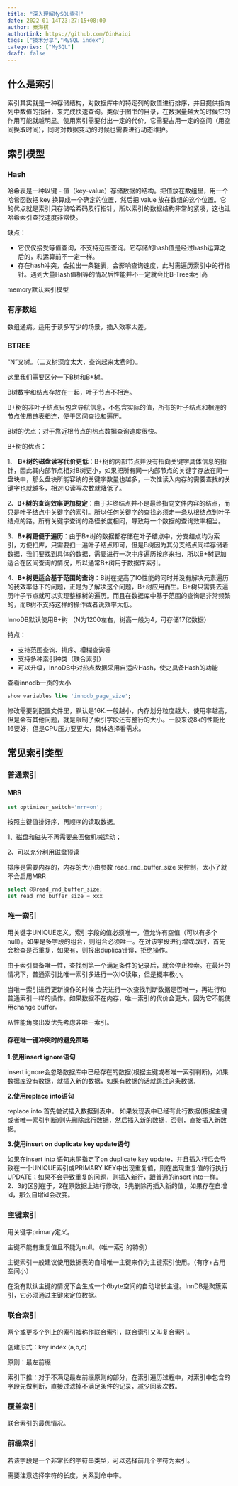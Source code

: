 ```yaml
---
title: "深入理解MySQL索引"
date: 2022-01-14T23:27:15+08:00
author: 秦海棋
authorLink: https://github.com/QinHaiqi
tags: ["技术分享","MySQL index"]
categories: ["MySQL"]
draft: false
---
```


## 什么是索引

索引其实就是一种存储结构，对数据库中的特定列的数值进行排序，并且提供指向列中数值的指针，来完成快速查询。类似于图书的目录，在数据量越大的时候它的作用可能就越明显。使用索引需要付出一定的代价，它需要占用一定的空间（用空间换取时间），同时对数据变动的时候也需要进行动态维护。



## 索引模型

### Hash

哈希表是一种以键 - 值（key-value）存储数据的结构。把值放在数组里，用一个哈希函数把 key 换算成一个确定的位置，然后把 value 放在数组的这个位置。它的优点就是索引只存储哈希码及行指针，所以索引的数据结构非常的紧凑，这也让哈希索引查找速度非常快。

缺点：

- 它仅仅接受等值查询，不支持范围查询。它存储的hash值是经过hash运算之后的，和运算前不一定一样。
- 存在hash冲突，会拉出一条链表，会影响查询速度，此时需遍历索引中的行指针。遇到大量Hash值相等的情况后性能并不一定就会比B-Tree索引高

memory默认索引模型



### 有序数组

数组通病。适用于读多写少的场景，插入效率太差。



### BTREE

“N”叉树。（二叉树深度太大，查询起来太费时）。

这里我们需要区分一下B树和B+树。

B树数字和结点存放在一起，叶子节点不相连。

B+树的非叶子结点只包含导航信息，不包含实际的值，所有的叶子结点和相连的节点使用链表相连，便于区间查找和遍历。

B树的优点：对于靠近根节点的热点数据查询速度很快。

B+树的优点：

1、 **B+树的磁盘读写代价更低**：B+树的内部节点并没有指向关键字具体信息的指针，因此其内部节点相对B树更小，如果把所有同一内部节点的关键字存放在同一盘块中，那么盘块所能容纳的关键字数量也越多，一次性读入内存的需要查找的关键字也就越多，相对IO读写次数就降低了。

2、**B+树的查询效率更加稳定**：由于非终结点并不是最终指向文件内容的结点，而只是叶子结点中关键字的索引。所以任何关键字的查找必须走一条从根结点到叶子结点的路。所有关键字查询的路径长度相同，导致每一个数据的查询效率相当。

3、**B+树更便于遍历**：由于B+树的数据都存储在叶子结点中，分支结点均为索引，方便扫库，只需要扫一遍叶子结点即可，但是B树因为其分支结点同样存储着数据，我们要找到具体的数据，需要进行一次中序遍历按序来扫，所以B+树更加适合在区间查询的情况，所以通常B+树用于数据库索引。

4、**B+树更适合基于范围的查询**：B树在提高了IO性能的同时并没有解决元素遍历的我效率低下的问题，正是为了解决这个问题，B+树应用而生。B+树只需要去遍历叶子节点就可以实现整棵树的遍历。而且在数据库中基于范围的查询是非常频繁的，而B树不支持这样的操作或者说效率太低。



InnoDB默认使用B+树 （N为1200左右，树高一般为4，可存储17亿数据）

特点：

- 支持范围查询、排序、模糊查询等
- 支持多种索引种类（联合索引）
- 可以升级，InnoDB中对热点数据采用自适应Hash，使之具备Hash的功能



查看innodb一页的大小

```sql
show variables like 'innodb_page_size';
```

修改需要到配置文件里，默认是16K.一般越小，内存划分粒度越大，使用率越高，但是会有其他问题，就是限制了索引字段还有整行的大小。一般来说8k的性能比16要好，但是CPU压力要更大，具体选择看需求。



## 常见索引类型

### 普通索引

#### MRR

```sql
set optimizer_switch='mrr=on';
```

按照主键值排好序，再顺序的读取数据。

1、磁盘和磁头不再需要来回做机械运动；

2、可以充分利用磁盘预读

排序是需要内存的，内存的大小由参数 read_rnd_buffer_size 来控制，太小了就不会启用MRR

```sql
select @@read_rnd_buffer_size;
set read_rnd_buffer_size = xxx
```



### 唯一索引

用关键字UNIQUE定义，索引字段的值必须唯一，但允许有空值（可以有多个null）。如果是多字段的组合，则组合必须唯一。在对该字段进行增或改时，首先会检查是否重复，如果有，则报出duplica错误，拒绝操作。

由于索引具备唯一性，查找到第一个满足条件的记录后，就会停止检索。在最坏的情况下，普通索引比唯一索引多进行一次IO读取，但是概率极小。

当唯一索引进行更新操作的时候 会先进行一次查找判断数据是否唯一，再进行和普通索引一样的操作。如果数据不在内存，唯一索引的代价会更大，因为它不能使用change buffer。

从性能角度出发优先考虑非唯一索引。

#### 存在唯一键冲突时的避免策略

**1.使用insert ignore语句**

insert ignore会忽略数据库中已经存在的数据(根据主键或者唯一索引判断)，如果数据库没有数据，就插入新的数据，如果有数据的话就跳过这条数据.

**2.使用replace into语句**

replace into 首先尝试插入数据到表中。 如果发现表中已经有此行数据(根据主键或者唯一索引判断)则先删除此行数据，然后插入新的数据，否则，直接插入新数据。

**3.使用insert on duplicate key update语句**

如果在insert into 语句末尾指定了on duplicate key update，并且插入行后会导致在一个UNIQUE索引或PRIMARY KEY中出现重复值，则在出现重复值的行执行UPDATE；如果不会导致重复的问题，则插入新行，跟普通的insert into一样。
2、3的区别在于，2在原数据上进行修改，3先删除再插入新的值，如果存在自增id，那么自增id会改变。



### 主键索引

用关键字primary定义。

主键不能有重复值且不能为null。（唯一索引的特例）

主键索引一般建议使用数据表的自增唯一主键来作为主键索引使用。（有序+占用空间小）

在没有默认主键的情况下会生成一个6byte空间的自动增长主键。InnDB是聚簇索引，它必须通过主键来定位数据。



### 联合索引

两个或更多个列上的索引被称作联合索引，联合索引又叫复合索引。

创建形式：key index (a,b,c)

原则：最左前缀

索引下推：对于不满足最左前缀原则的部分，在索引遍历过程中，对索引中包含的字段先做判断，直接过滤掉不满足条件的记录，减少回表次数。

### 覆盖索引

联合索引的最优情况。



### 前缀索引

若该字段是一个非常长的字符串类型，可以选择前几个字符为索引。

需要注意选择字符的长度，关系到命中率。





